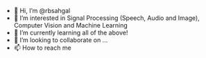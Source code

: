 - 👋 Hi, I’m @rbsahgal
- 👀 I’m interested in Signal Processing (Speech, Audio and Image), Computer Vision and Machine Learning
- 🌱 I’m currently learning all of the above!
- 💞️ I’m looking to collaborate on ...
- 📫 How to reach me 

<!---
rbsahgal/rbsahgal is a ✨ special ✨ repository because its `README.md` (this file) appears on your GitHub profile.
You can click the Preview link to take a look at your changes.
--->

